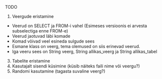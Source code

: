 TODO

1) Veergude eristamine
  -  Veerud on SELECT ja FROM-i vahel (Esimeses versioonis ei arvesta subselectiga enne FROM-e)
  -  Veerud jaotuvad läbi komade
  -  Komad võivad veel esineda sulgude sees
  -  Esmane klass on veerg, tema olemused on siis erinevad veerud.
  -  Iga veeru sees on String veerg, String allikas_veerg ja String allikas_tabel
3) Tabelite eristamine
4) Kasutajalt sisendi küsimine (küsib näiteks faili nime või veergu?)
5) Randomi kasutamine (tagasta suvaline veerg?)

